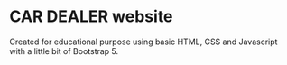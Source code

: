 # CAR DEALER website
Created for educational purpose using basic HTML, CSS and Javascript with a little bit of Bootstrap 5.
